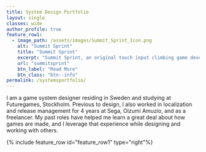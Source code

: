```yaml
---
title: System Design Portfolio
layout: single
classes: wide
author_profile: true
feature_row1:
  - image_path: /assets/images/Summit_Sprint_Icon.png
    alt: "Summit Sprint"
    title: "Summit Sprint"
    excerpt: "Summit Sprint, an original touch input climbing game developed in Unity at Futuregames in collaboration with [Turborilla](https://www.turborilla.com/ )."
    url: "summitsprint"
    btn_label: "Read More"
    btn_class: "btn--info"
permalink: /systemsportfolio/
---
```

<p>I am a game system designer residing in Sweden and studying at Futuregames, Stockholm. Previous to design, I also worked in localization and release management for 4 years at Sega, Oizumi Amuzio, and as a freelancer. My past roles have helped me learn a great deal about how games are made, and I leverage that experience while designing and working with others.</p>

{% include feature_row id="feature_row1" type="right"%}
